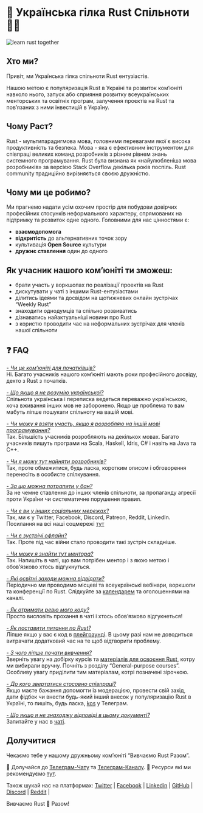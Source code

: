 # 🦀 Українська гілка Rust Спільноти 💙💛

![learn rust together](https://raw.githubusercontent.com/rust-lang-ua/learn_rust_together/b60b4f7155d7b00c58e1f8d8820f2bb23f82799e/asset/logo/Collage_2.jpg)

## Хто ми?
Привіт, ми Українська гілка спільноти Rust ентузіастів.

Нашою метою є популяризація Rust в Україні та розвиток ком’юніті навколо нього, запуск або сприяння розвитку всеукраїнських менторських та освітніх програм, залучення проєктів на Rust та пов’язаних з ними інвестицій в Україну.

## Чому Раст?
Rust - мультипарадигмова мова, головними перевагами якої є висока продуктивність та безпека. Мова - яка є ефективним інструментом для співпраці великих команд розробників з різним рівнем знань системного програмування. Rust була визнана як «найулюбленіша мова розробників» за версією Stack Overflow декілька років поспіль. Rust community традиційно вирізняється своєю дружністю.

## Чому ми це робимо?
Ми прагнемо надати усім охочим простір для побудови довірчих професійних стосунків неформального характеру, спрямованих на підтримку та розвиток одне одного.
Головними для нас цінностями є:
- **взаємодопомога**
- **відкритість** до альтернативних точок зору
- культивація **Open Source** культури
- **дружнє ставлення** один до одного

## Як учасник нашого ком’юніті ти зможеш:
- брати участь у воркшопах по реалізації проектів на Rust
- дискутувати у чаті з іншими Rust-ентузіастами
- ділитись ідеями та досвідом на щотижневих онлайн зустрічах  “Weekly Rust”
- знаходити однодумців та спільно розвиватись
- дізнаватись найактуальніші новини про Rust
- з користю проводити час на неформальних зустрічах для членів нашої спільноти

## :question: FAQ

<ins>*- Чи це ком’юніті для початківців?*</ins><br/>
Ні. Багато учасників нашого ком’юніті мають роки професійного досвіду, дехто з Rust з початків.

<ins>*- Що якщо я не розумію української?*</ins><br/>
Спільнота українська і переписка ведеться переважно українською, хоча вживання інших мов не заборонено. Якщо це проблема то вам мабуть ліпше пошукати спільноту на вашій мові.

<ins>*- Чи можу я взяти участь, якщо я розробляю на іншій мові програмування?*</ins><br/>
Так. Більшість учасників розробляють на декількох мовах. Багато учасників пишуть програми на Scala, Haskell, Idris, C# і навіть на Java та C++.

<ins>*- Чи я можу тут найняти розробників?*</ins><br/>
Так, проте обмежитися, будь ласка, коротким описом і обговорення перенесіть в особисте спілкування.

<ins>*- За що можна потрапити у бан?*</ins><br/>
За не чемне ставлення до інших членів спільноти, за пропаганду агресії проти України чи систематичне порушення правил.

<ins>*- Чи є ви у інших соціальних мережах?*</ins><br/>
Так, ми є у Twitter, Facebook, Discord, Patreon, Reddit, LinkedIn. Посилання на всі наші соцмережі [тут](https://t.me/rustlang_ua/2383)

<ins>*- Чи є зустрічі офлайн?*</ins><br/>
Так. Проте під час війни стало проводити такі зустріч складніше.

<ins>*- Чи можу я знайти тут ментора?*</ins><br/>
Так. Напишіть в чаті, що вам потрібен ментор і з якою метою і обов’язково хтось відгукнуться.

<ins>*- Які освітні заходи можна відвідати?*</ins><br/>
Періодично ми проводимо місцеві та всеукраїнські вебінари, воркшопи та конференції по Rust. Слідкуйте за [календарем](https://calendar.google.com/calendar/u/0?cid=OWpobWZuYTJmdjcyNjFxNjNzaDV1aHZhNWNAZ3JvdXAuY2FsZW5kYXIuZ29vZ2xlLmNvbQ) та оголошеннями на каналі.

<ins>*- Як отримати ревю мого коду?*</ins><br/>
Просто висловіть прохання в чаті і хтось обов’язково відгукнеться!

<ins>*- Як поставити питання по Rust?*</ins><br/>
Ліпше якщо у вас є код в [плейграунді](https://play.rust-lang.org/). В цьому разі нам не доводиться витрачати додатковий час на те щоб відтворити проблему.

<ins>*- З чого ліпше почати вивчення?*</ins><br/>
Зверніть увагу на добірку курсів та [матеріалів для освоєння Rust](https://github.com/rust-lang-ua/learn_rust_together/readme_ua.md), котру ми вибирали вручну. Почніть з розділу “General-purpose courses”. Особливу увагу приділити тим матеріалам, котрі позначені зірочкою.

<ins>*- До кого звертатися стосовно співпраці?*</ins><br/>
 Якщо маєте бажання допомогти із модерацією, провести свій захід, дати фідбек чи внести будь-який інший внесок у популяризацію Rust в Україні, то пишіть, будь ласка, [kos](https://t.me/wandalen_me) у Телеграм.

<ins>*- Що якщо я не знаходжу відповіді в цьому документі?*</ins><br/>
Запитайте у нас в [чаті](https://t.me/rustlang_ua).

## Долучитися
Чекаємо тебе у нашому дружньому ком’юніті “Вивчаємо Rust Разом”.

💬 Долучайся до [Телеграм-Чату](https://t.me/rustlang_ua) та [Телеграм-Каналу](https://t.me/rustlang_ua).
📖 Ресурси які ми рекомендуємо [тут](https://github.com/rust-lang-ua/learn_rust_together/readme_ua.md). <br/>

Також шукай нас на платформах:
[Twitter](https://twitter.com/LearnTogetherP)  |
[Facebook](https://www.facebook.com/learntogetherpro) |
[Linkedin](https://www.linkedin.com/company/ukrainian-rust-community) |
[GitHub](https://github.com/rust-lang-ua) |
[Discord](https://discord.com/invite/JVCZfTVf5A) |
[Reddit](https://www.reddit.com/r/rustlang_ua/) |
<br/>

Вивчаємо Rust 🦀 Разом!
